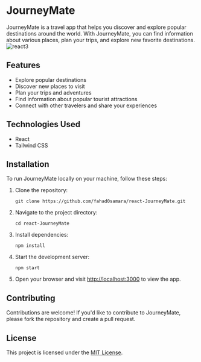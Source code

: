 
# JourneyMate

JourneyMate is a travel app that helps you discover and explore popular destinations around the world. With JourneyMate, you can find information about various places, plan your trips, and explore new favorite destinations.
![react3](https://github.com/fahad0samara/react_JourneyMate/assets/90055525/7af11fa6-18e3-4de6-a332-58c1f6d2d52b)



## Features

- Explore popular destinations
- Discover new places to visit
- Plan your trips and adventures
- Find information about popular tourist attractions
- Connect with other travelers and share your experiences

## Technologies Used

- React
- Tailwind CSS

## Installation

To run JourneyMate locally on your machine, follow these steps:

1. Clone the repository:

   ```
   git clone https://github.com/fahad0samara/react-JourneyMate.git
   ```

2. Navigate to the project directory:

   ```
   cd react-JourneyMate
   ```

3. Install dependencies:

   ```
   npm install
   ```

4. Start the development server:

   ```
   npm start
   ```

5. Open your browser and visit [http://localhost:3000](http://localhost:3000) to view the app.

## Contributing

Contributions are welcome! If you'd like to contribute to JourneyMate, please fork the repository and create a pull request. 

## License

This project is licensed under the [MIT License](LICENSE).
